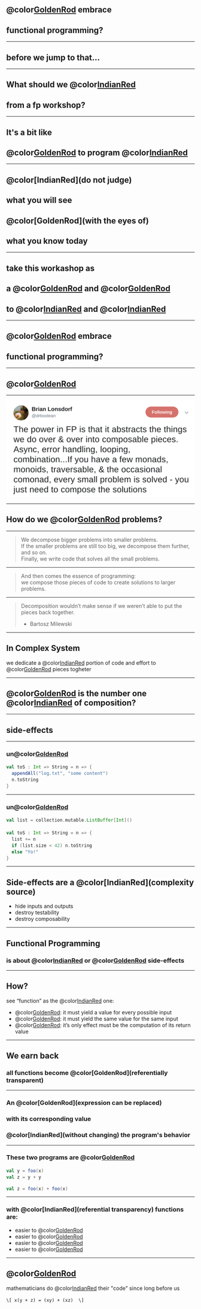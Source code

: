 ## @color[GoldenRod](why) embrace 
## functional programming?

---
## before we jump to that...

---
## What should we @color[IndianRed](expect)
## from a fp workshop?

---
## It's a bit like 
## @color[GoldenRod](learning) to program @color[IndianRed](again)

---
## @color[IndianRed](do not judge)
## what you will see 
## @color[GoldenRod](with the eyes of)
## what you know today

---
## take this workashop as
## a @color[GoldenRod](place) and @color[GoldenRod](time)
## to @color[IndianRed](experiment) and @color[IndianRed](fail)

---
## @color[GoldenRod](why) embrace 
## functional programming?

---
## @color[GoldenRod](composition)

---
<img src="assets/drboolean.png" >

---
## How do we @color[GoldenRod](solve) problems? 

---
> We decompose bigger problems into smaller problems. <br />
> If the smaller problems are still too big, we decompose them further, and so on. <br />
> Finally, we write code that solves all the small problems.

---
> And then comes the essence of programming: <br />
> we compose those pieces of code to create solutions to larger problems.

---
> Decomposition wouldn’t make sense if we weren’t able to put the pieces back together. <br />
> - Bartosz Milewski

---
## In Complex System 
we dedicate a @color[IndianRed](significant) portion of code and effort to @color[GoldenRod](compose) pieces togheter

---
## @color[GoldenRod](who) is the number one @color[IndianRed](enemy) of composition?

---
## side-effects

---
### un@color[GoldenRod](composable)
```scala
val toS : Int => String = n => {
  appendAll("log.txt", "some content")
  n.toString
}
```

---
### un@color[GoldenRod](composable)
```scala
val list = collection.mutable.ListBuffer[Int]()

val toS : Int => String = n => {
  list += n
  if (list.size < 42) n.toString
  else "Yo!"
}
```

---
## Side-effects are a @color[IndianRed](complexity source)
- hide inputs and outputs
- destroy testability
- destroy composability

---
## Functional Programming
### is about @color[IndianRed](eliminating) or @color[GoldenRod](controlling) side-effects

---
## How?
see “function” as the @color[IndianRed](mathematical) one:
- @color[GoldenRod](Total): it must yield a value for every possible input
- @color[GoldenRod](Deterministic): it must yield the same value for the same input
- @color[GoldenRod](Pure): it’s only effect must be the computation of its return value

---
## We earn back
### all functions become @color[GoldenRod](referentially transparent)

---
### An @color[GoldenRod](expression can be replaced)
### with its corresponding value 
### @color[IndianRed](without changing) the program's behavior

---
### These two programs are @color[GoldenRod](equivalent)
```scala
val y = foo(x)
val z = y + y
```

```scala
val z = foo(x) + foo(x)
```

---
### with @color[IndianRed](referential transparency) functions are:
- easier to @color[GoldenRod](reason)
- easier to @color[GoldenRod](compose)
- easier to @color[GoldenRod](refactor)
- easier to @color[GoldenRod](test)

---
## @color[GoldenRod](pssss...)
mathematicians do @color[IndianRed](refactor) their "code" since long before us

`\[
x(y + z) = (xy) + (xz) 
\]`